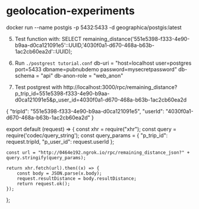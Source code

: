 # geolocation-experiments

docker run --name postgis -p 5432:5433 -d geographica/postgis:latest

5. Test function with:
SELECT remaining_distance('551e5398-f333-4e90-b9aa-d0ca121091e5'::UUID,'4030f0a1-d670-468a-b63b-1ac2cb60ea2d'::UUID);



4. Run `./postgrest tutorial.conf`
db-uri = "host=localhost user=postgres port=5433 dbname=pubnubdemo password=mysecretpassword"
db-schema = "api"
db-anon-role = "web_anon"



5. Test postgrest with
http://localhost:3000/rpc/remaining_distance?p_trip_id=551e5398-f333-4e90-b9aa-d0ca121091e5&p_user_id=4030f0a1-d670-468a-b63b-1ac2cb60ea2d




{
	"tripId": "551e5398-f333-4e90-b9aa-d0ca121091e5",
	"userId": "4030f0a1-d670-468a-b63b-1ac2cb60ea2d"
}


export default (request) => {
    const xhr = require("xhr");
    const query = require('codec/query_string');
    const query_params = {
	    "p_trip_id": request.tripId,
	    "p_user_id": request.userId
    };

    const url = "http://0464e192.ngrok.io/rpc/remaining_distance_json?" + query.stringify(query_params);

    return xhr.fetch(url).then((x) => {
        const body = JSON.parse(x.body);
		request.resultDistance = body.resultDistance;
		return request.ok();
	});
};